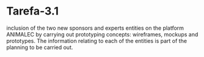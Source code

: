 # Tarefa-3.1
inclusion of the two new sponsors and experts entities on the platform ANIMALEC by carrying out prototyping concepts: wireframes, mockups and prototypes. The information relating to each of the entities is part of the planning to be carried out.
